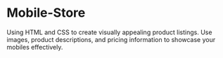 # Mobile-Store
 Using HTML and CSS to create visually appealing product listings. Use images, product descriptions, and pricing information to showcase your mobiles effectively. 
